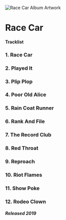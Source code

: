 ![Race Car Album Artwork](https://is4-ssl.mzstatic.com/image/thumb/Music113/v4/de/b6/db/deb6db8e-6ca2-4a1c-625c-e00cfab209cb/source/200x200bb.jpg)

# Race Car

#### Tracklist

### 1. Race Car
### 2. Played It
### 3. Plip Plop
### 4. Poor Old Alice
### 5. Rain Coat Runner
### 6. Rank And File
### 7. The Record Club
### 8. Red Throat
### 9. Reproach
### 10. Riot Flames
### 11. Show Poke
### 12. Rodeo Clown

##### Released 2019
